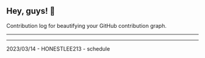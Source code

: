 ## Hey, guys! 👋

Contribution log for beautifying your GitHub contribution graph.

---



---

2023/03/14 - HONESTLEE213 - schedule
